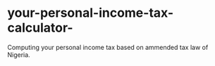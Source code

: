 # your-personal-income-tax-calculator-
Computing your personal income tax based on ammended tax law of Nigeria. 
